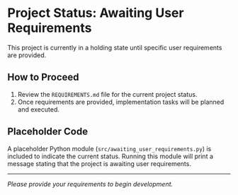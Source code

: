 # Project Status: Awaiting User Requirements

This project is currently in a holding state until specific user requirements are provided.

## How to Proceed
1. Review the `REQUIREMENTS.md` file for the current project status.
2. Once requirements are provided, implementation tasks will be planned and executed.

## Placeholder Code
A placeholder Python module (`src/awaiting_user_requirements.py`) is included to indicate the current status. Running this module will print a message stating that the project is awaiting user requirements.

---

*Please provide your requirements to begin development.*
